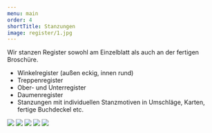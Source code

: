 ```yaml
---
menu: main
order: 4
shortTitle: Stanzungen
image: register/1.jpg
---
```

 Wir stanzen Register sowohl am Einzelblatt als auch an der fertigen Broschüre.

- Winkelregister (außen eckig, innen rund)
- Treppenregister
- Ober- und Unterregister
- Daumenregister
- Stanzungen mit individuellen Stanzmotiven in Umschläge, Karten, fertige Buchdeckel etc.

![](register/2.jpg)
![](register/3.jpg)
![](register/4.jpg)
![](register/5.jpg)
![](register/6.jpg)